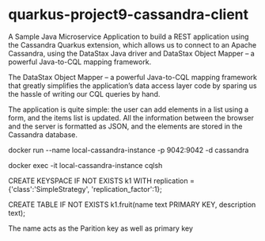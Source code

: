 # quarkus-project9-cassandra-client
 A Sample Java Microservice Application to build a REST application using the Cassandra Quarkus extension, which allows us to connect to an Apache Cassandra, using the DataStax Java driver and  DataStax Object Mapper – a powerful Java-to-CQL mapping framework.
 
The DataStax Object Mapper – a powerful Java-to-CQL mapping framework that greatly simplifies the application’s data access layer code by sparing us the hassle of writing our CQL queries by hand.

The application is quite simple: the user can add elements in a list using a form, and the items list is updated. All the information between the browser and the server is formatted as JSON, and the elements are stored in the Cassandra database.

docker run --name local-cassandra-instance -p 9042:9042 -d cassandra

docker exec -it local-cassandra-instance cqlsh

CREATE KEYSPACE IF NOT EXISTS k1 WITH replication = {'class':'SimpleStrategy', 'replication_factor':1};

CREATE TABLE IF NOT EXISTS k1.fruit(name text PRIMARY KEY, description text);

The name acts as the Parition key as well as primary key
